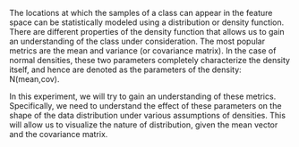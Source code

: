 The locations at which the samples of a class can appear in the feature space can be statistically modeled using a distribution or density function. There are different properties of the density function that allows us to gain an understanding of the class under consideration. The most popular metrics are the mean and variance (or covariance matrix). In the case of normal densities, these two parameters completely characterize the density itself, and hence are denoted as the parameters of the density: N(mean,cov).

In this experiment, we will try to gain an understanding of these metrics. Specifically, we need to understand the effect of these parameters on the shape of the data distribution under various assumptions of densities. This will allow us to visualize the nature of distribution, given the mean vector and the covariance matrix.
